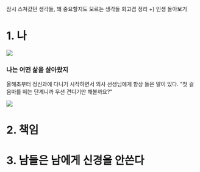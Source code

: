 
잠시 스쳐갔던 생각들, 꽤 중요할지도 모르는 생각들 회고겸 정리 +) 인생 돌아보기 


# 1.  나

![](https://i.giphy.com/Kpxjiwbtguize.webp)

### 나는 어떤 삶을 살아왔지

올해초부터 정신과에 다니기 시작하면서 의사 선생님에게 항상 들은 말이 있다.
"첫 걸음마를 떼는 단계니까 우선 견디기만 해볼까요?"










![](https://www.youtube.com/watch?v=O6-zTxWXnCo)




# 2. 책임



# 3.  남들은 남에게 신경을 안쓴다
